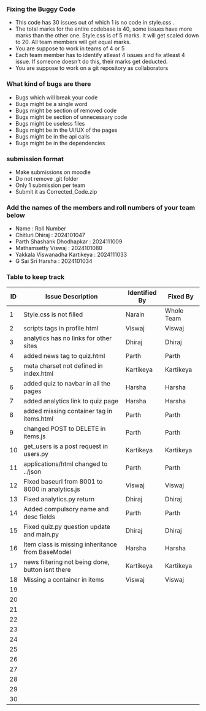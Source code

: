 ### Fixing the Buggy Code

- This code has 30 issues out of which 1 is no code in style.css . 
- The total marks for the entire codebase is 40, some issues have more marks than the other one. Style.css is of 5 marks. It will get scaled down to 20. All team members will get equal marks.
- You are suppose to work in teams of 4 or 5
- Each team member has to identify atleast 4 issues and fix atleast 4 issue. If someone doesn't do this, their marks get deducted.
- You are suppose to work on a git repository as collaborators

### What kind of bugs are there

- Bugs which will break your code
- Bugs might be a single word
- Bugs might be section of removed code
- Bugs might be section of unnecessary code
- Bugs might be useless files
- Bugs might be in the UI/UX of the pages
- Bugs might be in the api calls
- Bugs might be in the dependencies  

### submission format

- Make submissions on moodle
- Do not remove .git folder 
- Only 1 submission per team
- Submit it as Corrected_Code.zip

### Add the names of the members and roll numbers of your team below

- Name : Roll Number
-  Chitluri Dhiraj : 2024101047
- Parth Shashank Dhodhapkar : 2024111009
- Mathamsetty Viswaj : 2024101080
- Yakkala Viswanadha Kartikeya : 2024111033
- G Sai Sri Harsha : 2024101034

### Table to keep track

| ID  | Issue Description                        | Identified By | Fixed By     |
|-----|------------------------------------------|---------------|--------------|
| 1   | Style.css is not filled                  |         Narain|    Whole Team|
| 2   |scripts tags in profile.html              |Viswaj         |Viswaj        |
| 3   |analytics has no links for other sites    | Dhiraj        |Dhiraj        |
| 4   |added news tag to quiz.html               | Parth         | Parth        |
| 5   |meta charset not defined in index.html    | Kartikeya     | Kartikeya    |
| 6   |added quiz to navbar in all the pages     | Harsha        | Harsha       |
| 7   |added analytics link to quiz page         | Harsha        | Harsha       |
| 8   |added missing container tag in items.html | Parth         |Parth         |
| 9   |changed POST to DELETE in items.js        |Parth          |Parth         |
| 10  |get_users is a post request in users.py   |Kartikeya      |Kartikeya     |
| 11  |applications/html changed to ../json      |Parth          |Parth         |
| 12  |FIxed baseurl from 8001 to 8000 in analytics.js                         |Viswaj               |Viswaj              |
| 13  |Fixed analytics.py return                 |Dhiraj               |    Dhiraj          |
| 14  |Added compulsory name and desc fields     |Parth          |Parth         |
| 15  |Fixed quiz.py question update and main.py |Dhiraj         |Dhiraj              |
| 16  |Item class is missing inheritance from BaseModel   |  Harsha         |  Harsha            |
| 17  |news filtering not being done, button isnt there|Kartikeya|Kartikeya     |
| 18  |Missing a container in items                          |Viswaj                  |Viswaj              |
| 19  |                                          |               |              |
| 20  |                                          |               |              |
| 21  |                                          |               |              |
| 22  |                                          |               |              |
| 23  |                                          |               |              |
| 24  |                                          |               |              |
| 25  |                                          |               |              |
| 26  |                                          |               |              |
| 27  |                                          |               |              |
| 28  |                                          |               |              |
| 29  |                                          |               |              |
| 30  |                                          |               |              |